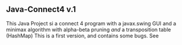## Java-Connect4 v.1
This Java Project si a connect 4 program with a javax.swing GUI and a minimax algorithm with alpha-beta pruning *and* a transposition table (HashMap)
This is a first version, and contains some bugs. See
